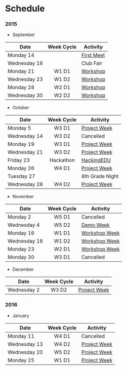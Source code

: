# Schedule

### 2015
- September

| Date         | Week Cycle | Activity                                  |
|--------------|:----------:|-------------------------------------------|
| Monday 14    |            | [First Meet](meetings/2015_9_14_Meeting_I.pdf) |
| Wednesday 16 |            | Club Fair                                 |
| Monday 21    | W1 D1      | [Workshop](meetings/2015_9_21_Meeting_II.pdf)  |
| Wednesday 23 | W1 D2      | [Workshop](meetings/2015_9_23_Meeting_III.pdf) |
| Monday 28    | W2 D1      | [Workshop](meetings/2015_9_28_Meeting_IV.pdf)  |
| Wednesday 30 | W2 D2      | [Workshop](meetings/2015_9_30_Meeting_V.pdf)   |

- October

| Date         | Week Cycle | Activity                                       |
|--------------|:----------:|------------------------------------------------|
| Monday 5     | W3 D1      | [Project Week](meetings/2015_10_05_Meeting_VI.pdf)  |
| Wednesday 14 | W3 D2      | Cancelled                                      |
| Monday 19    | W3 D1      | [Project Week](meetings/2015_10_19_Meeting_VII.pdf) |
| Wednesday 21 | W3 D2      | [Project Week](meetings/2015_10_21_Meeting_VIII.pdf)|
| Friday 23    | Hackathon  | [HackingEDU](hackingedu.co)                    |
| Monday 26    | W4 D1      | [Project Week](meetings/2015_10_26_Meeting_IX.pdf)  |
| Tuesday 27   |            | 8th Grade Night                                |
| Wednesday 28 | W4 D2      | [Project Week](meetings/2015_10_28_Meeting_X.pdf)   |

- November

| Date         | Week Cycle | Activity                                       |
|--------------|:----------:|------------------------------------------------|
| Monday 2     | W5 D1      | Cancelled                                      |
| Wednesday 4  | W5 D2      | [Demo Week](meetings/2015_11_04_Meeting_XI.pdf)     |
| Monday 16    | W1 D1      | [Workshop Week](meetings/2015_11_16_Meeting_XII.pdf)|
| Wednesday 18 | W1 D2      | [Workshop Week](meetings/2015_11_18_Meeting_XIII.pdf)|
| Monday 23    | W2 D1      | [Workshop Week](meetings/2015_11_23_Meeting_XIV.pdf)|
| Monday 30    | W3 D1      | Cancelled                                      |

- December

| Date         | Week Cycle | Activity                                       |
|--------------|:----------:|------------------------------------------------|
| Wednesday 2  | W3 D2      | [Project Week](meetings/2015_12_02_Meeting_XV.pdf)  |

### 2016

- January

| Date         | Week Cycle | Activity                                       |
|--------------|:----------:|------------------------------------------------|
| Monday 11    | W4 D1      | Cancelled  |
| Wednesday 13 | W4 D2      | [Project Week](meetings/2016_01_13_Meeting_XVI.pdf)  |
| Wednesday 20 | W5 D2      | [Project Week](meetings/2016_01_20_Meeting_XVII.pdf)  |
| Monday 25 | W1 D1      | [Project Week](meetings/2016_01_25_Meeting_XVIII.pdf)  |
